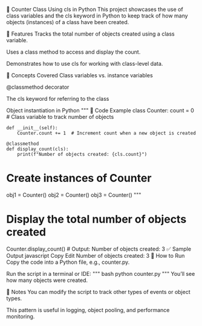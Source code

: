 🔢 Counter Class Using cls in Python
This project showcases the use of class variables and the cls keyword in Python to keep track of how many objects (instances) of a class have been created.

🚀 Features
Tracks the total number of objects created using a class variable.

Uses a class method to access and display the count.

Demonstrates how to use cls for working with class-level data.

🧠 Concepts Covered
Class variables vs. instance variables

@classmethod decorator

The cls keyword for referring to the class

Object instantiation in Python
"""
📄 Code Example
class Counter:
    count = 0  # Class variable to track number of objects

    def __init__(self):
        Counter.count += 1  # Increment count when a new object is created

    @classmethod
    def display_count(cls):
        print(f"Number of objects created: {cls.count}")

# Create instances of Counter
obj1 = Counter()
obj2 = Counter()
obj3 = Counter()
"""
# Display the total number of objects created
Counter.display_count()  # Output: Number of objects created: 3
✅ Sample Output
javascript
Copy
Edit
Number of objects created: 3
📂 How to Run
Copy the code into a Python file, e.g., counter.py.

Run the script in a terminal or IDE:
"""
bash
python counter.py
"""
You’ll see how many objects were created.

📌 Notes
You can modify the script to track other types of events or object types.

This pattern is useful in logging, object pooling, and performance monitoring.